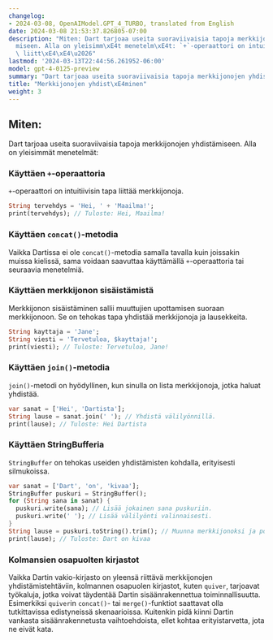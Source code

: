 ```yaml
---
changelog:
- 2024-03-08, OpenAIModel.GPT_4_TURBO, translated from English
date: 2024-03-08 21:53:37.826805-07:00
description: "Miten: Dart tarjoaa useita suoraviivaisia tapoja merkkijonojen yhdist\xE4\
  miseen. Alla on yleisimm\xE4t menetelm\xE4t: `+`-operaattori on intuitiivisin tapa\
  \ liitt\xE4\xE4\u2026"
lastmod: '2024-03-13T22:44:56.261952-06:00'
model: gpt-4-0125-preview
summary: "Dart tarjoaa useita suoraviivaisia tapoja merkkijonojen yhdist\xE4miseen."
title: "Merkkijonojen yhdist\xE4minen"
weight: 3
---
```


## Miten:
Dart tarjoaa useita suoraviivaisia tapoja merkkijonojen yhdistämiseen. Alla on yleisimmät menetelmät:

### Käyttäen `+`-operaattoria
`+`-operaattori on intuitiivisin tapa liittää merkkijonoja.
```dart
String tervehdys = 'Hei, ' + 'Maailma!';
print(tervehdys); // Tuloste: Hei, Maailma!
```

### Käyttäen `concat()`-metodia
Vaikka Dartissa ei ole `concat()`-metodia samalla tavalla kuin joissakin muissa kielissä, sama voidaan saavuttaa käyttämällä `+`-operaattoria tai seuraavia menetelmiä.

### Käyttäen merkkijonon sisäistämistä
Merkkijonon sisäistäminen sallii muuttujien upottamisen suoraan merkkijonoon. Se on tehokas tapa yhdistää merkkijonoja ja lausekkeita.
```dart
String kayttaja = 'Jane';
String viesti = 'Tervetuloa, $kayttaja!';
print(viesti); // Tuloste: Tervetuloa, Jane!
```

### Käyttäen `join()`-metodia
`join()`-metodi on hyödyllinen, kun sinulla on lista merkkijonoja, jotka haluat yhdistää.
```dart
var sanat = ['Hei', 'Dartista'];
String lause = sanat.join(' '); // Yhdistä välilyönnillä.
print(lause); // Tuloste: Hei Dartista
```

### Käyttäen StringBufferia
`StringBuffer` on tehokas useiden yhdistämisten kohdalla, erityisesti silmukoissa.
```dart
var sanat = ['Dart', 'on', 'kivaa'];
StringBuffer puskuri = StringBuffer();
for (String sana in sanat) {
  puskuri.write(sana); // Lisää jokainen sana puskuriin.
  puskuri.write(' '); // Lisää välilyönti valinnaisesti.
}
String lause = puskuri.toString().trim(); // Muunna merkkijonoksi ja poista lopusta välilyönti.
print(lause); // Tuloste: Dart on kivaa
```

### Kolmansien osapuolten kirjastot
Vaikka Dartin vakio-kirjasto on yleensä riittävä merkkijonojen yhdistämistehtäviin, kolmannen osapuolen kirjastot, kuten `quiver`, tarjoavat työkaluja, jotka voivat täydentää Dartin sisäänrakennettua toiminnallisuutta. Esimerkiksi `quiver`in `concat()`- tai `merge()`-funktiot saattavat olla tutkittavissa edistyneissä skenaarioissa. Kuitenkin pidä kiinni Dartin vankasta sisäänrakennetusta vaihtoehdoista, ellet kohtaa erityistarvetta, jota ne eivät kata.
